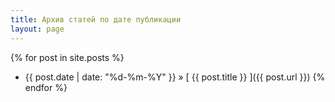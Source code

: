 ```yaml
---
title: Архив статей по дате публикации
layout: page
---
```


{% for post in site.posts %}
  * {{ post.date | date: "%d-%m-%Y" }} &raquo; [ {{ post.title }} ]({{ post.url }})
{% endfor %}
